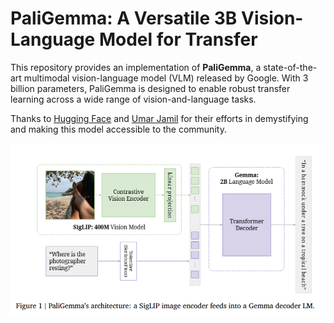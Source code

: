 # PaliGemma: A Versatile 3B Vision-Language Model for Transfer

This repository provides an implementation of **PaliGemma**, a state-of-the-art multimodal vision-language model (VLM) released by Google. With 3 billion parameters, PaliGemma is designed to enable robust transfer learning across a wide range of vision-and-language tasks.

Thanks to [Hugging Face](https://huggingface.co/) and [Umar Jamil]() for their efforts in demystifying and making this model accessible to the community.

![PaliGemma's Architecture](https://github.com/abdussahid26/Paligemma-Multimodal-Vision-Language-Model-from-Scratch/blob/69429a5670ac48df077e21c2501f56712dafe6d6/test_images/PaliGemma%20Architecture.png)
